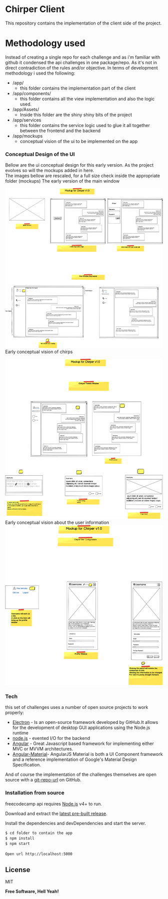 # Chirper Client



This repository contains the implementation of the client side of the project.


# Methodology used
Instead of creating a single repo for each challenge and as i'm familiar with github it condensed the api challenges in one package/repo.
As it's not in direct contradiction of the rules and/or objective.
In terms of development methodology i used the following:
  - /app/
    - this folder contains the implementation part of the client
  - /app/components/
    - this folder contains all the view implementation and also the logic used. 
  - /app/Assets/
    - Inside this folder are the shiny shiny bits of the project
  - /app/services
    - this folder contains the service logic used to glue it all together between the frontend and the backend
  - /app/mockups
    - conceptual vision of the ui to be implemented on the app


### Conceptual Design of the UI
Bellow are the ui conceptual design for this early version.
As the project evolves so will the mockups added in here.<br  />
The images bellow are rescaled, for a full size check inside the appropriate folder (mockups)
The early version of the main window
<!-- ![Main Window](mockups/chirper_v1.png) -->
<img src="mockups/chirper_v1.png" width="512" height="512"><br  />
Early conceptual vision of chirps<br  />
<!-- ![Tweets Window](mockups/chirper-tweets_v1.png) -->
<img src="mockups/chirper-tweets_v1.png" width="512" height="512"><br  />
Early conceptual vision about the user information<br  />
<img src="mockups/chirper-user_v1.png" width="512" height="512"><br  />
<!--![Tweets Window](mockups/chirper-user_v1.png)-->

### Tech

this set of challenges uses a number of open source projects to work properly:
* [Electron] - Is an open-source framework developed by GitHub.It allows for the development of desktop GUI applications using the Node.js runtime
* [node.js] - evented I/O for the backend
* [Angular] - Great Javascript based framework for implementing either MVC or MVVM architectures.
* [Angular-Material]- AngularJS Material is both a UI Component framework and a reference implementation of Google's Material Design Specification.


And of course the implementation of the challenges themselves are open source with a [git-repo-url]
 on GitHub.

### Installation from source

freecodecamp api  requires [Node.js](https://nodejs.org/) v4+ to run.

Download and extract the [latest pre-built release](https://github.com/jonniebigodes/chirper/releases).

Install the dependencies and devDependencies and start the server.

```sh
$ cd folder to contain the app
$ npm install 
$ npm start

Open url http://localhost:5000
```


License
----

MIT


**Free Software, Hell Yeah!**

[//]: # (These are reference links used in the body of this note and get stripped out when the markdown processor does its job. There is no need to format nicely because it shouldn't be seen. Thanks SO - http://stackoverflow.com/questions/4823468/store-comments-in-markdown-syntax)


   
   [git-repo-url]: <https://github.com/jonniebigodes/chirper.git>
   [node.js]: <http://nodejs.org>
   [Electron]: <https://electron.atom.io/>
   [PlGh]:  <https://github.com/jonniebigodes/https://github.com/jonniebigodes/chirper/tree/master/chirper-client/tree/master/plugins/github/readme.md>
   [Angular]: <https://angularjs.org/>
   [Angular-Material]:<https://material.angularjs.org/latest/>